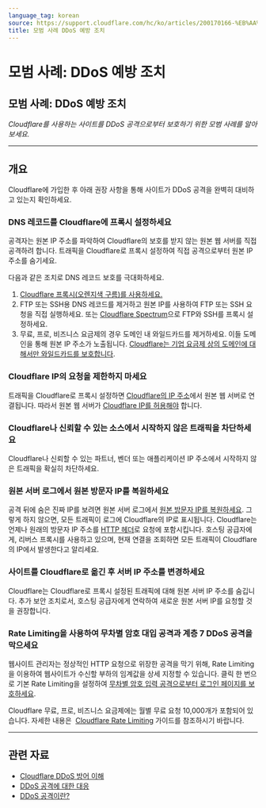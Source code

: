 ```yaml
---
language_tag: korean
source: https://support.cloudflare.com/hc/ko/articles/200170166-%EB%AA%A8%EB%B2%94-%EC%82%AC%EB%A1%80-DDoS-%EC%98%88%EB%B0%A9-%EC%A1%B0%EC%B9%98
title: 모범 사례 DDoS 예방 조치
---
```


# 모범 사례: DDoS 예방 조치

## 모범 사례: DDoS 예방 조치

_Cloudflare를 사용하는 사이트를 DDoS 공격으로부터 보호하기 위한 모범 사례를 알아보세요._

___

## 개요

Cloudflare에 가입한 후 아래 권장 사항을 통해 사이트가 DDoS 공격을 완벽히 대비하고 있는지 확인하세요.

### DNS 레코드를 Cloudflare에 프록시 설정하세요

공격자는 원본 IP 주소를 파악하여 Cloudflare의 보호를 받지 않는 원본 웹 서버를 직접 공격하려 합니다. 트래픽을 Cloudflare로 프록시 설정하여 직접 공격으로부터 원본 IP 주소를 숨기세요.

다음과 같은 조치로 DNS 레코드 보호를 극대화하세요.

1.  [Cloudflare 프록시(오렌지색 구름)를 사용하세요.](https://support.cloudflare.com/hc/articles/200169626)
2.  FTP 또는 SSH용 DNS 레코드를 제거하고 원본 IP를 사용하여 FTP 또는 SSH 요청을 직접 실행하세요. 또는 [Cloudflare Spectrum](https://developers.cloudflare.com/spectrum/getting-started/)으로 FTP와 SSH를 프록시 설정하세요.
4.  무료, 프로, 비즈니스 요금제의 경우 도메인 내 와일드카드를 제거하세요. 이들 도메인을 통해 원본 IP 주소가 노출됩니다. [Cloudflare는 기업 요금제 상의 도메인에 대해서만 와일드카드를 보호합니다](https://support.cloudflare.com/hc/articles/360017421192#CloudflareDNSFAQ-DoesCloudflaresupportwildcardDNSentries).

### Cloudflare IP의 요청을 제한하지 마세요

트래픽을 Cloudflare로 프록시 설정하면 [Cloudflare의 IP 주소](http://www.cloudflare.com/ips)에서 원본 웹 서버로 연결됩니다. 따라서 원본 웹 서버가 [Cloudflare IP를 허용해야](https://support.cloudflare.com/hc/articles/201897700) 합니다.

### Cloudflare나 신뢰할 수 있는 소스에서 시작하지 않은 트래픽을 차단하세요

Cloudflare나 신뢰할 수 있는 파트너, 벤더 또는 애플리케이션 IP 주소에서 시작하지 않은 트래픽을 확실히 차단하세요.

### 원본 서버 로그에서 원본 방문자 IP를 복원하세요

공격 뒤에 숨은 진짜 IP를 보려면 원본 서버 로그에서 [원본 방문자 IP를 복원하세요](https://support.cloudflare.com/hc/sections/200805497). 그렇게 하지 않으면, 모든 트래픽이 로그에 Cloudflare의 IP로 표시됩니다. Cloudflare는 언제나 원래의 방문자 IP 주소를 [HTTP 헤더](https://support.cloudflare.com/hc/articles/200170986)로 요청에 포함시킵니다. 호스팅 공급자에게, 리버스 프록시를 사용하고 있으며, 현재 연결을 조회하면 모든 트래픽이 Cloudflare의 IP에서 발생한다고 알리세요.

### 사이트를 Cloudflare로 옮긴 후 서버 IP 주소를 변경하세요

Cloudflare는 Cloudflare로 프록시 설정된 트래픽에 대해 원본 서버 IP 주소를 숨깁니다. 추가 보안 조치로서, 호스팅 공급자에게 연락하여 새로운 원본 서버 IP를 요청할 것을 권장합니다.

### Rate Limiting을 사용하여 무차별 암호 대입 공격과 계층 7 DDoS 공격을 막으세요

웹사이트 관리자는 정상적인 HTTP 요청으로 위장한 공격을 막기 위해, Rate Limiting을 이용하여 웹사이트가 수신할 부하의 임계값을 상세 지정할 수 있습니다. 클릭 한 번으로 기본 Rate Limiting을 설정하여 [무차별 암호 입력 공격으로부터 로그인 페이지를 보호하세요](https://support.cloudflare.com/hc/articles/115001635128#3UWQC5PrVScHgEGRMobRMm).

Cloudflare 무료, 프로, 비즈니스 요금제에는 월별 무료 요청 10,000개가 포함되어 있습니다. 자세한 내용은  [Cloudflare Rate Limiting](https://support.cloudflare.com/hc/articles/115001635128) 가이드를 참조하시기 바랍니다.

___

## 관련 자료

-   [Cloudflare DDoS 방어 이해](https://support.cloudflare.com/hc/articles/200172676)
-   [DDoS 공격에 대한 대응](https://support.cloudflare.com/hc/articles/200170196)
-   [DDoS 공격이란?](https://www.cloudflare.com/learning/ddos/what-is-a-ddos-attack/)
